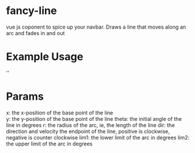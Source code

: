 # fancy-line
vue js coponent to spice up your navbar. Draws a line that moves along an arc and fades in and out


# Example Usage
'<fancy-line x=0 y=0 theta=30 r=70 dir=0.1 lim1=20 lim2=45></fancy-line>'

# Params
  x: the x-position of the base point of the line</br>
  y: the y-position of the base point of the line
  theta: the initial angle of the line in degrees
  r: the radius of the arc, ie, the length of the line
  dir: the direction and velocity the endpoint of the line,
    positive is clockwise, negative is counter clockwise
  lim1: the lower limit of the arc in degrees
  lim2: the upper limit of the arc in degrees
